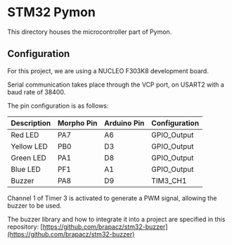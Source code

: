 # STM32 Pymon
This directory houses the microcontroller part of Pymon.

## Configuration

For this project, we are using a NUCLEO F303K8 development board.

Serial communication takes place through the VCP port, on USART2 with a baud rate of 38400.

The pin configuration is as follows:

| Description | Morpho Pin | Arduino Pin | Configuration |
|-------------|------------|-------------|---------------|
|   Red LED   |    PA7     |     A6      |  GPIO_Output  |
|  Yellow LED |    PB0     |     D3      |  GPIO_Output  |
|  Green LED  |    PA1     |     D8      |  GPIO_Output  |
|   Blue LED  |    PF1     |     A1      |  GPIO_Output  |
|   Buzzer    |    PA8     |     D9      |   TIM3_CH1    |


Channel 1 of Timer 3 is activated to generate a PWM signal, allowing the buzzer to be used.

The buzzer library and how to integrate it into a project are specified in this repository: [https://github.com/brapacz/stm32-buzzer](https://github.com/brapacz/stm32-buzzer)

